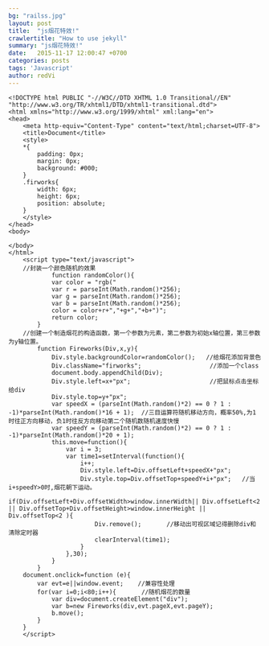 ```yaml
---
bg: "railss.jpg"
layout: post
title:  "js烟花特效!"
crawlertitle: "How to use jekyll"
summary: "js烟花特效!"
date:   2015-11-17 12:00:47 +0700
categories: posts
tags: 'Javascript'
author: redVi
---
```


	<!DOCTYPE html PUBLIC "-//W3C//DTD XHTML 1.0 Transitional//EN" "http://www.w3.org/TR/xhtml1/DTD/xhtml1-transitional.dtd">
	<html xmlns="http://www.w3.org/1999/xhtml" xml:lang="en">
	<head>
		<meta http-equiv="Content-Type" content="text/html;charset=UTF-8">
		<title>Document</title>
		<style>
	    *{  
	        padding: 0px;  
	        margin: 0px;  
	        background: #000;  
	    }  
	    .firworks{  
	        width: 6px;  
	        height: 6px;  
	        position: absolute;  
	    }  	
		</style>
	</head>
	<body>
		
	</body>
	</html>
	    <script type="text/javascript">  
	    //封装一个颜色随机的效果  
	            function randomColor(){  
	            var color = "rgb("  
	            var r = parseInt(Math.random()*256);  
	            var g = parseInt(Math.random()*256);  
	            var b = parseInt(Math.random()*256);  
	            color = color+r+","+g+","+b+")";  
	            return color;     
	        }  
	    //创建一个制造烟花的构造函数，第一个参数为元素，第二参数为初始x轴位置，第三参数为y轴位置。  
	        function Fireworks(Div,x,y){          
	            Div.style.backgroundColor=randomColor();   //给烟花添加背景色  
	            Div.className="firworks";                   //添加一个class  
	            document.body.appendChild(Div);  
	            Div.style.left=x+"px";                      //把鼠标点击坐标给div  
	            Div.style.top=y+"px";  
	            var speedX = (parseInt(Math.random()*2) == 0 ? 1 : -1)*parseInt(Math.random()*16 + 1);  //三目运算符随机移动方向，概率50%,为1时往正方向移动，负1时往反方向移动第二个随机数随机速度快慢  
	            var speedY = (parseInt(Math.random()*2) == 0 ? 1 : -1)*parseInt(Math.random()*20 + 1);  
	            this.move=function(){  
	                var i = 3;  
	                var time1=setInterval(function(){  
	                    i++;  
	                    Div.style.left=Div.offsetLeft+speedX+"px";            
	                    Div.style.top=Div.offsetTop+speedY+i+"px";   //当i+speedY>0时,烟花朝下运动。  
	                    if(Div.offsetLeft+Div.offsetWidth>window.innerWidth|| Div.offsetLeft<2 || Div.offsetTop+Div.offsetHeight>window.innerHeight || Div.offsetTop<2 ){  
	                        Div.remove();       //移动出可视区域记得删除div和清除定时器  
	                        clearInterval(time1);  
	                    }  
	                },30);  
	            }         
	        }  
	    document.onclick=function (e){  
	        var evt=e||window.event;    //兼容性处理  
	        for(var i=0;i<80;i++){       //随机烟花的数量  
	            var div=document.createElement("div");  
	            var b=new Fireworks(div,evt.pageX,evt.pageY);  
	            b.move();  
	        }  
	    }  
	    </script>  
